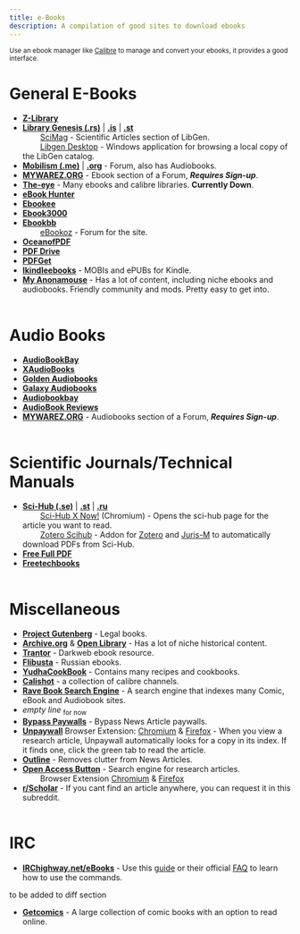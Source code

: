 ```yaml
---
title: e-Books
description: A compilation of good sites to download ebooks
---
```


<sub>Use an ebook manager like [Calibre](https://calibre-ebook.com/) to manage and convert your ebooks, it provides a good interface.</sub>

# General E-Books

- [**Z-Library**](http://www.z-lib.org/)
- [**Library Genesis (.rs)**](https://libgen.rs/) | [**.is**](https://libgen.is/) | [**.st**](https://libgen.st/)    
&nbsp;&nbsp;&nbsp;&nbsp;&nbsp;&nbsp;&nbsp;&nbsp;[SciMag](https://libgen.rs/scimag/) - Scientific Articles section of LibGen.  
&nbsp;&nbsp;&nbsp;&nbsp;&nbsp;&nbsp;&nbsp;&nbsp;[Libgen Desktop](https://wiki.mhut.org/software:libgen_desktop) - Windows application for browsing a local copy of the LibGen catalog.
- [**Mobilism (.me)**](https://forum.mobilism.me/viewforum.php?f=106) | [**.org**](https://forum.mobilism.org/viewforum.php?f=106) - Forum, also has Audiobooks.
- [**MYWAREZ.ORG**](https://mywarez.org/viewforum.php?f=25) - Ebook section of a Forum, **_Requires Sign-up_**.
- [**The-eye**](https://the-eye.eu/public/Books/) - Many ebooks and calibre libraries. **Currently Down**.
- [**eBook Hunter**](https://ebook-hunter.org/)
- [**Ebookee**](https://ebookee.com/)
- [**Ebook3000**](http://www.Ebook3000.com)
- [**Ebookbb**](https://www.ebookbb.com/)  
&nbsp;&nbsp;&nbsp;&nbsp;&nbsp;&nbsp;&nbsp;&nbsp;[eBookoz](https://ebookoz.net/viewforum.php?f=5) - Forum for the site.  
- [**OceanofPDF**](https://oceanofpdf.com/)
- [**PDF Drive**](https://www.pdfdrive.com/)
- [**PDFGet**](https://pdfget.com/)
- [**Ikindleebooks**](https://ikindlebooks.com/) - MOBIs and ePUBs for Kindle.
- [**My Anonamouse**](https://www.myanonamouse.net/) - Has a lot of content, including niche ebooks and audiobooks. Friendly community and mods. Pretty easy to get into.
&nbsp;  
&nbsp;
# Audio Books

- [**AudioBookBay**](http://www.audiobookbay.net/)
- [**XAudioBooks**](https://xaudiobooks.com/) 
- [**Golden Audiobooks**](https://goldenaudiobooks.com/)
- [**Galaxy Audiobooks**](https://galaxyaudiobook.com/)
- [**Audiobookbay**](http://www.audiobookbay.net/)
- [**AudioBook Reviews**](https://audiobookreviews.com/)
- [**MYWAREZ.ORG**](https://mywarez.org/viewforum.php?f=26) - Audiobooks section of a Forum, **_Requires Sign-up_**.
&nbsp;  
&nbsp;
# Scientific Journals/Technical Manuals

- [**Sci-Hub (.se)**](https://sci-hub.se/) | [**.st**](https://sci-hub.st/) | [**.ru**](https://sci-hub.ru/)    
&nbsp;&nbsp;&nbsp;&nbsp;&nbsp;&nbsp;&nbsp;&nbsp;[Sci-Hub X Now!](https://chrome.google.com/webstore/detail/sci-hub-x-now/gmmnidkpkgiohfdoenhpghbilmeeagjj) (Chromium) - Opens the sci-hub page for the article you want to read.  
&nbsp;&nbsp;&nbsp;&nbsp;&nbsp;&nbsp;&nbsp;&nbsp;[Zotero Scihub](https://github.com/ethanwillis/zotero-scihub) - Addon for [Zotero](https://www.zotero.org/) and [Juris-M](https://juris-m.github.io/) to automatically download PDFs from Sci-Hub.
- [**Free Full PDF**](https://freefullpdf.com/)
- [**Freetechbooks**](https://www.freetechbooks.com/)
&nbsp;  
&nbsp;
# Miscellaneous

- [**Project Gutenberg**](http://www.gutenberg.org/) - Legal books.
- [**Archive.org**](https://archive.org/details/texts) & [**Open Library**](https://openlibrary.org/) - Has a lot of niche historical content.
- [**Trantor**](https://trantor.is/) - Darkweb ebook resource.
- [**Flibusta**](https://flibusta.site/) - Russian ebooks.
- [**YudhaCookBook**](https://www.yudhacookbook.my.id/) - Contains many recipes and cookbooks.
- [**Calishot**](https://redd.it/oh1673) - a collection of calibre channels.
- [**Rave Book Search Engine**](https://ravebooksearch.com/?q=%s) - A search engine that indexes many Comic, eBook and Audiobook sites.
- *empty line* <sub>for now</sub>
- [**Bypass Paywalls**](https://github.com/iamadamdev/bypass-paywalls-chrome) - Bypass News Article paywalls.  
- [**Unpaywall**](https://unpaywall.org/) Browser Extension: [Chromium](https://chrome.google.com/webstore/detail/unpaywall/iplffkdpngmdjhlpjmppncnlhomiipha) & [Firefox](https://addons.mozilla.org/en-GB/firefox/addon/unpaywall/) - When you view a research article, Unpaywall automatically looks for a copy in its index. If it finds one, click the green tab to read the article.
- [**Outline**](https://outline.com/) - Removes clutter from News Articles.  
- [**Open Access Button**](https://openaccessbutton.org/) - Search engine for research articles.  
&nbsp;&nbsp;&nbsp;&nbsp;&nbsp;&nbsp;&nbsp;&nbsp;Browser Extension [Chromium](https://chrome.google.com/webstore/detail/open-access-button/gknkbkaapnhpmkcgkmdekdffgcddoiel) & [Firefox](https://addons.mozilla.org/en-GB/firefox/addon/openaccessbutton/)  
- [**r/Scholar**](https://scholar.reddit.com/) - If you cant find an article anywhere, you can request it in this subreddit.
&nbsp;  
&nbsp;
# IRC

- [**IRChighway.net/eBooks**](irc://irc.irchighway.net:6665/ebooks) - Use this [guide](https://redd.it/2oftbu) or their official [FAQ](http://ebooks.byethost6.com/) to learn how to use the commands.  

to be added to diff section  
- [**Getcomics**](http://www.getcomics.info/) - A large collection of comic books with an option to read online.  

